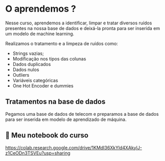 # O aprendemos ?

Nesse curso, aprendemos a identificar, limpar e tratar diversos ruídos presentes na nossa base de dados e deixá-la pronta para ser inserida em um modelo de machine learning.

Realizamos o tratamento e a limpeza de ruídos como:

- Strings vazias;
- Modificação nos tipos das colunas
- Dados duplicados
- Dados nulos
- Outliers
- Variáveis categóricas
- One Hot Encoder e dummies

## Tratamentos na base de dados

Pegamos uma base de dados de telecom e preparamos a base de dados para ser inserida em modelo de aprendizado de máquina.

## 🔗 Meu notebook do curso

https://colab.research.google.com/drive/1KMdI36XkYld4XAkylJ-z1CeODn3TSVEu?usp=sharing
